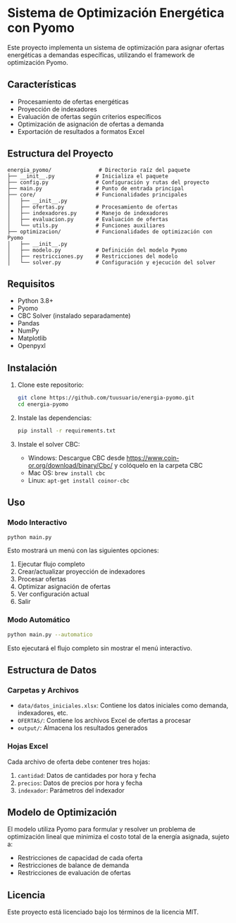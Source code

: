 # Sistema de Optimización Energética con Pyomo

Este proyecto implementa un sistema de optimización para asignar ofertas energéticas a demandas específicas, utilizando el framework de optimización Pyomo.

## Características

- Procesamiento de ofertas energéticas
- Proyección de indexadores
- Evaluación de ofertas según criterios específicos
- Optimización de asignación de ofertas a demanda
- Exportación de resultados a formatos Excel

## Estructura del Proyecto

```
energia_pyomo/               # Directorio raíz del paquete
├── __init__.py             # Inicializa el paquete
├── config.py               # Configuración y rutas del proyecto
├── main.py                 # Punto de entrada principal
├── core/                   # Funcionalidades principales
│   ├── __init__.py
│   ├── ofertas.py          # Procesamiento de ofertas
│   ├── indexadores.py      # Manejo de indexadores
│   ├── evaluacion.py       # Evaluación de ofertas
│   └── utils.py            # Funciones auxiliares
├── optimizacion/           # Funcionalidades de optimización con Pyomo
│   ├── __init__.py
│   ├── modelo.py           # Definición del modelo Pyomo
│   ├── restricciones.py    # Restricciones del modelo
│   └── solver.py           # Configuración y ejecución del solver
```

## Requisitos

- Python 3.8+
- Pyomo
- CBC Solver (instalado separadamente)
- Pandas
- NumPy
- Matplotlib
- Openpyxl

## Instalación

1. Clone este repositorio:
   ```bash
   git clone https://github.com/tuusuario/energia-pyomo.git
   cd energia-pyomo
   ```

2. Instale las dependencias:
   ```bash
   pip install -r requirements.txt
   ```

3. Instale el solver CBC:
   - Windows: Descargue CBC desde https://www.coin-or.org/download/binary/Cbc/ y colóquelo en la carpeta CBC
   - Mac OS: `brew install cbc`
   - Linux: `apt-get install coinor-cbc`

## Uso

### Modo Interactivo

```bash
python main.py
```

Esto mostrará un menú con las siguientes opciones:
1. Ejecutar flujo completo
2. Crear/actualizar proyección de indexadores
3. Procesar ofertas
4. Optimizar asignación de ofertas
5. Ver configuración actual
0. Salir

### Modo Automático

```bash
python main.py --automatico
```

Esto ejecutará el flujo completo sin mostrar el menú interactivo.

## Estructura de Datos

### Carpetas y Archivos

- `data/datos_iniciales.xlsx`: Contiene los datos iniciales como demanda, indexadores, etc.
- `OFERTAS/`: Contiene los archivos Excel de ofertas a procesar
- `output/`: Almacena los resultados generados

### Hojas Excel

Cada archivo de oferta debe contener tres hojas:
1. `cantidad`: Datos de cantidades por hora y fecha
2. `precios`: Datos de precios por hora y fecha
3. `indexador`: Parámetros del indexador

## Modelo de Optimización

El modelo utiliza Pyomo para formular y resolver un problema de optimización lineal que minimiza el costo total de la energía asignada, sujeto a:
- Restricciones de capacidad de cada oferta
- Restricciones de balance de demanda
- Restricciones de evaluación de ofertas

## Licencia

Este proyecto está licenciado bajo los términos de la licencia MIT.

